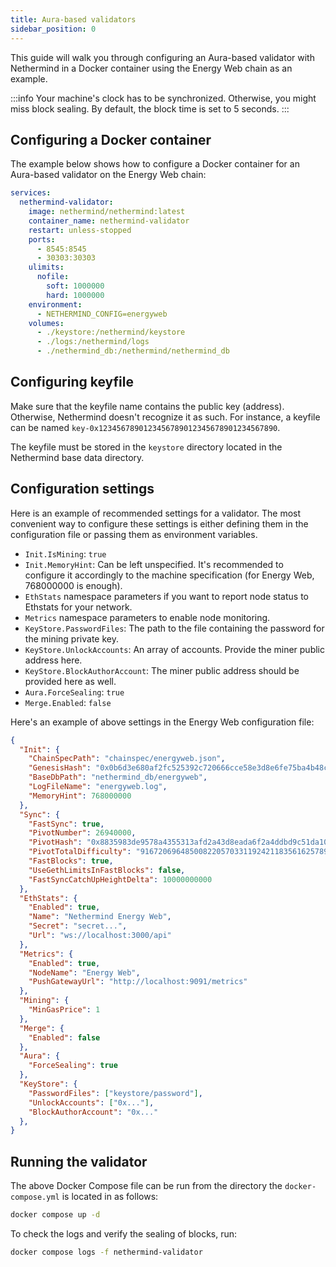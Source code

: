 ```yaml
---
title: Aura-based validators
sidebar_position: 0
---
```


This guide will walk you through configuring an Aura-based validator with Nethermind in a Docker container using the Energy Web chain as an example.

:::info
Your machine's clock has to be synchronized. Otherwise, you might miss block sealing. By default, the block time is set to 5 seconds.
:::

## Configuring a Docker container

The example below shows how to configure a Docker container for an Aura-based validator on the Energy Web chain:

```yaml title="docker-compose.yml"
services:
  nethermind-validator:
    image: nethermind/nethermind:latest
    container_name: nethermind-validator
    restart: unless-stopped
    ports:
      - 8545:8545
      - 30303:30303
    ulimits:
      nofile:
        soft: 1000000
        hard: 1000000
    environment:
      - NETHERMIND_CONFIG=energyweb
    volumes:
      - ./keystore:/nethermind/keystore
      - ./logs:/nethermind/logs
      - ./nethermind_db:/nethermind/nethermind_db
```

## Configuring keyfile

Make sure that the keyfile name contains the public key (address). Otherwise, Nethermind doesn't recognize it as such. 
For instance, a keyfile can be named `key-0x1234567890123456789012345678901234567890`.

The keyfile must be stored in the `keystore` directory located in the Nethermind base data directory.

## Configuration settings

Here is an example of recommended settings for a validator. The most convenient way to configure these settings is either defining them in the configuration file or passing them as environment variables.

- `Init.IsMining`: `true`
- `Init.MemoryHint`: Can be left unspecified. It's recommended to configure it accordingly to the machine specification (for Energy Web, 768000000 is enough).
- `EthStats` namespace parameters if you want to report node status to Ethstats for your network.
- `Metrics` namespace parameters to enable node monitoring.
- `KeyStore.PasswordFiles`: The  path to the file containing the password for the mining private key.
- `KeyStore.UnlockAccounts`: An array of accounts. Provide the miner public address here.
- `KeyStore.BlockAuthorAccount`: The miner public address should be provided here as well.
- `Aura.ForceSealing`: `true`
- `Merge.Enabled`: `false`

Here's an example of above settings in the Energy Web configuration file:

```json title="energyweb.cfg"
{
  "Init": {
    "ChainSpecPath": "chainspec/energyweb.json",
    "GenesisHash": "0x0b6d3e680af2fc525392c720666cce58e3d8e6fe75ba4b48cb36bcc69039229b",
    "BaseDbPath": "nethermind_db/energyweb",
    "LogFileName": "energyweb.log",
    "MemoryHint": 768000000
  },
  "Sync": {
    "FastSync": true,
    "PivotNumber": 26940000,
    "PivotHash": "0x8835983de9578a4355313afd2a43d8eada6f2a4ddbd9c51da103e0d5f53c4d8b",
    "PivotTotalDifficulty": "9167206964850082205703311924211835616257898274",
    "FastBlocks": true,
    "UseGethLimitsInFastBlocks": false,
    "FastSyncCatchUpHeightDelta": 10000000000
  },
  "EthStats": {
    "Enabled": true,
    "Name": "Nethermind Energy Web",
    "Secret": "secret...",
    "Url": "ws://localhost:3000/api"
  },
  "Metrics": {
    "Enabled": true,
    "NodeName": "Energy Web",
    "PushGatewayUrl": "http://localhost:9091/metrics"
  },
  "Mining": {
    "MinGasPrice": 1
  },
  "Merge": {
    "Enabled": false
  },
  "Aura": {
    "ForceSealing": true
  },
  "KeyStore": {
    "PasswordFiles": ["keystore/password"],
    "UnlockAccounts": ["0x..."],
    "BlockAuthorAccount": "0x..." 
  },
}
```

## Running the validator

The above Docker Compose file can be run from the directory the `docker-compose.yml` is located in as follows:

```bash
docker compose up -d
```

To check the logs and verify the sealing of blocks, run:

```bash
docker compose logs -f nethermind-validator
```
